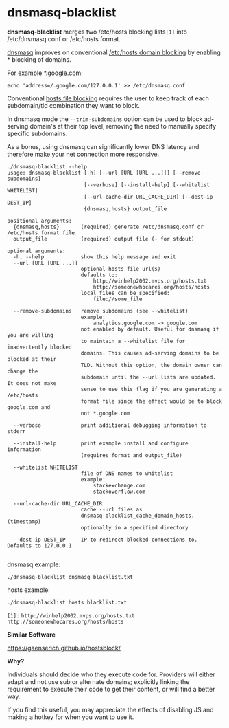
# dnsmasq-blacklist

**dnsmasq-blacklist** merges two /etc/hosts blocking lists```[1]``` into /etc/dnsmasq.conf or /etc/hosts format.

[dnsmasq](https://wiki.gentoo.org/wiki/Dnsmasq) improves on conventional [/etc/hosts domain blocking](http://winhelp2002.mvps.org/hosts.htm) by enabling * blocking of domains.

For example *.google.com:

```
echo 'address=/.google.com/127.0.0.1' >> /etc/dnsmasq.conf
```

Conventional [hosts file blocking](http://winhelp2002.mvps.org/hosts.htm) requires the user to keep track of each subdomain/tld combination they want to block.

In dnsmasq mode the `--trim-subdomains` option can be used to block ad-serving domain's at their top level, removing the need to manually specify specific subdomains.

As a bonus, using dnsmasq can significantly lower DNS latency and therefore make your net connection more responsive.

```
./dnsmasq-blacklist --help
usage: dnsmasq-blacklist [-h] [--url [URL [URL ...]]] [--remove-subdomains]
                         [--verbose] [--install-help] [--whitelist WHITELIST]
                         [--url-cache-dir URL_CACHE_DIR] [--dest-ip DEST_IP]
                         {dnsmasq,hosts} output_file

positional arguments:
  {dnsmasq,hosts}       (required) generate /etc/dnsmasq.conf or /etc/hosts format file
  output_file           (required) output file (- for stdout)

optional arguments:
  -h, --help            show this help message and exit
  --url [URL [URL ...]]
                        optional hosts file url(s)
                        defaults to:
                            http://winhelp2002.mvps.org/hosts.txt
                            http://someonewhocares.org/hosts/hosts
                        local files can be specified:
                            file://some_file
                         
  --remove-subdomains   remove subdomains (see --whitelist)
                        example:
                            analytics.google.com -> google.com
                        not enabled by default. Useful for dnsmasq if you are willing
                        to maintain a --whitelist file for inadvertently blocked
                        domains. This causes ad-serving domains to be blocked at their
                        TLD. Without this option, the domain owner can change the
                        subdomain until the --url lists are updated. It does not make
                        sense to use this flag if you are generating a /etc/hosts
                        format file since the effect would be to block google.com and
                        not *.google.com
                        
  --verbose             print additional debugging information to stderr
                        
  --install-help        print example install and configure information
                        (requires format and output_file)
                        
  --whitelist WHITELIST
                        file of DNS names to whitelist
                        example:
                            stackexchange.com
                            stackoverflow.com
                        
  --url-cache-dir URL_CACHE_DIR
                        cache --url files as
                        dnsmasq-blacklist_cache_domain_hosts.(timestamp)
                        optionally in a specified directory
                        
  --dest-ip DEST_IP     IP to redirect blocked connections to. Defaults to 127.0.0.1
                        

```
 
dnsmasq example:
```
./dnsmasq-blacklist dnsmasq blacklist.txt

```
 
hosts example:
```
./dnsmasq-blacklist hosts blacklist.txt

```
 

`[1]:`
 `http://winhelp2002.mvps.org/hosts.txt`
 `http://someonewhocares.org/hosts/hosts`


**Similar Software**

https://gaenserich.github.io/hostsblock/


**Why?**

Individuals should decide who they execute code for. Providers will either adapt and not use sub or alternate domains; explicitly linking the requirement to execute their code to get their content, or will find a better way.

If you find this useful, you may appreciate the effects of disabling JS and making a hotkey for when you want to use it.

